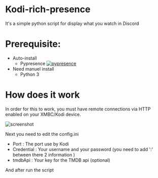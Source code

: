 # Kodi-rich-presence
It's a simple python script for display what you watch in Discord 
# Prerequisite:
  - Auto-install
    - Pypresence 
   [![pypresence](https://img.shields.io/badge/using-pypresence-00bb88.svg?style=for-the-badge&logo=discord&logoWidth=20)](https://github.com/qwertyquerty/pypresence)
  - Need manuel install 
    - Python 3
    
# How does it work

In order for this to work, you must have remote connections via HTTP enabled on your XMBC/Kodi device.

![screenshot](https://camo.githubusercontent.com/41cbd6038ee0b2aa91b639819fb79d38db4b4e49/68747470733a2f2f692e696d6775722e636f6d2f5779496f4d776c2e6a7067)

Next you need to edit the config.ini
  - Port : The port use by Kodi
  - Credential : Your username and your password (you need to add ':' between there 2 information )
  - tmdbApi : Your key for the TMDB api (optional)
  
And after run the script
